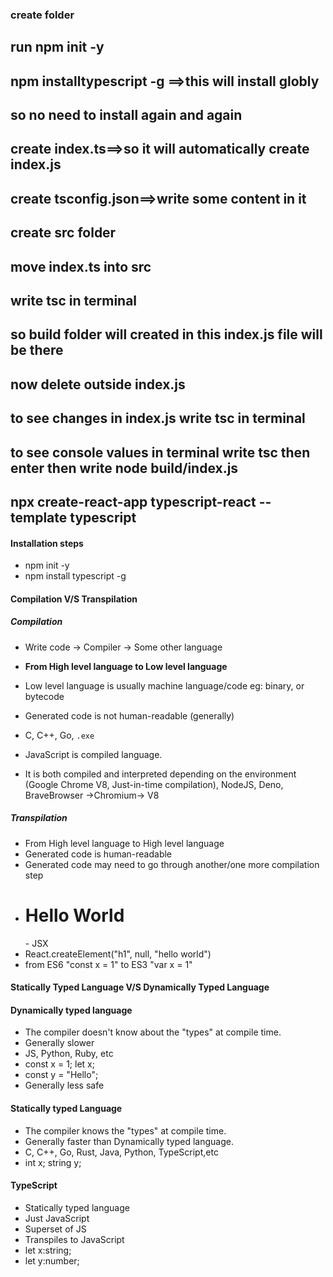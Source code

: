 ### create folder
## run npm init -y
## npm installtypescript -g  ==>this will install globly
##  so no need to install again and again

## create index.ts==>so it will automatically create index.js
## create tsconfig.json==>write some content in it

## create src folder
## move index.ts into src

## write tsc in terminal

## so build folder will created in this index.js file will be there 

## now delete outside index.js 


## to see changes in index.js write tsc in terminal
## to see console values in terminal write tsc then enter then write node build/index.js

## npx create-react-app typescript-react --template typescript




#### Installation steps

- npm init -y
- npm install typescript -g

#### Compilation V/S Transpilation

##### Compilation

- Write code -> Compiler -> Some other language
- **From High level language to Low level language**
- Low level language is usually machine language/code eg: binary, or bytecode
- Generated code is not human-readable (generally)
- C, C++, Go, `.exe`

- JavaScript is compiled language.
- It is both compiled and interpreted depending on the environment (Google Chrome V8, Just-in-time compilation), NodeJS, Deno, BraveBrowser ->Chromium-> V8

##### Transpilation

- From High level language to High level language
- Generated code is human-readable
- Generated code may need to go through another/one more compilation step
- <h1>Hello World</h1> - JSX
- React.createElement("h1", null, "hello world")
- from ES6 "const x = 1" to ES3 "var x = 1"

#### Statically Typed Language V/S Dynamically Typed Language

#### Dynamically typed language

- The compiler doesn't know about the "types" at compile time.
- Generally slower
- JS, Python, Ruby, etc
- const x = 1; let x;
- const y = "Hello";
- Generally less safe

#### Statically typed Language

- The compiler knows the "types" at compile time.
- Generally faster than Dynamically typed language.
- C, C++, Go, Rust, Java, Python, TypeScript,etc
- int x; string y;

#### TypeScript

- Statically typed language
- Just JavaScript
- Superset of JS
- Transpiles to JavaScript
- let x:string;
- let y:number;